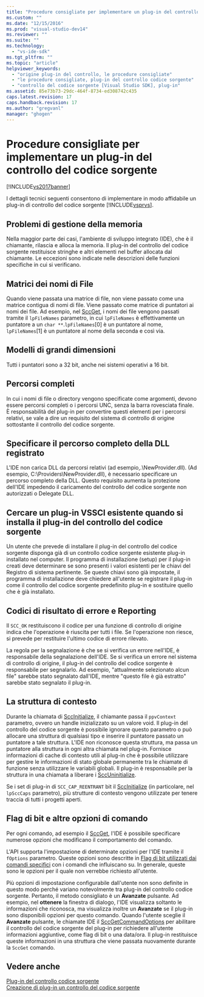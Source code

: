 ```yaml
---
title: "Procedure consigliate per implementare un plug-in del controllo del codice sorgente | Microsoft Docs"
ms.custom: ""
ms.date: "12/15/2016"
ms.prod: "visual-studio-dev14"
ms.reviewer: ""
ms.suite: ""
ms.technology: 
  - "vs-ide-sdk"
ms.tgt_pltfrm: ""
ms.topic: "article"
helpviewer_keywords: 
  - "origine plug-in del controllo, le procedure consigliate"
  - "le procedure consigliate, plug-in del controllo codice sorgente"
  - "controllo del codice sorgente [Visual Studio SDK], plug-in"
ms.assetid: 85e73b73-29dc-464f-8734-ed308742c435
caps.latest.revision: 17
caps.handback.revision: 17
ms.author: "gregvanl"
manager: "ghogen"
---
```

# Procedure consigliate per implementare un plug-in del controllo del codice sorgente
[!INCLUDE[vs2017banner](../code-quality/includes/vs2017banner.md)]

I dettagli tecnici seguenti consentono di implementare in modo affidabile un plug\-in di controllo del codice sorgente [!INCLUDE[vsprvs](../code-quality/includes/vsprvs_md.md)].  
  
## Problemi di gestione della memoria  
 Nella maggior parte dei casi, l'ambiente di sviluppo integrato \(IDE\), che è il chiamante, rilascia e alloca la memoria. Il plug\-in del controllo del codice sorgente restituisce stringhe e altri elementi nel buffer allocata dal chiamante. Le eccezioni sono indicate nelle descrizioni delle funzioni specifiche in cui si verificano.  
  
## Matrici dei nomi di File  
 Quando viene passata una matrice di file, non viene passato come una matrice contigua di nomi di file. Viene passato come matrice di puntatori ai nomi dei file. Ad esempio, nel [SccGet](../extensibility/sccget-function.md), i nomi dei file vengono passati tramite il `lpFileNames` parametro, in cui `lpFileNames` è effettivamente un puntatore a un `char **`.`lpFileNames`\[0\] è un puntatore al nome, `lpFileNames`\[1\] è un puntatore al nome della seconda e così via.  
  
## Modelli di grandi dimensioni  
 Tutti i puntatori sono a 32 bit, anche nei sistemi operativi a 16 bit.  
  
## Percorsi completi  
 In cui i nomi di file o directory vengono specificate come argomenti, devono essere percorsi completi o i percorsi UNC, senza la barra rovesciata finale. È responsabilità del plug\-in per convertire questi elementi per i percorsi relativi, se vale a dire un requisito del sistema di controllo di origine sottostante il controllo del codice sorgente.  
  
## Specificare il percorso completo della DLL registrato  
 L'IDE non carica DLL da percorsi relativi \(ad esempio,.\\NewProvider.dll\). \(Ad esempio, C:\\Providers\\NewProvider.dll\), è necessario specificare un percorso completo della DLL. Questo requisito aumenta la protezione dell'IDE impedendo il caricamento del controllo del codice sorgente non autorizzati o Delegate DLL.  
  
## Cercare un plug\-in VSSCI esistente quando si installa il plug\-in del controllo del codice sorgente  
 Un utente che prevede di installare il plug\-in del controllo del codice sorgente disponga già di un controllo codice sorgente esistente plug\-in installato nel computer. Il programma di installazione \(setup\) per il plug\-in creati deve determinare se sono presenti i valori esistenti per le chiavi del Registro di sistema pertinente. Se queste chiavi sono già impostate, il programma di installazione deve chiedere all'utente se registrare il plug\-in come il controllo del codice sorgente predefinito plug\-in e sostituire quello che è già installato.  
  
## Codici di risultato di errore e Reporting  
 Il `SCC_OK` restituiscono il codice per una funzione di controllo di origine indica che l'operazione è riuscita per tutti i file. Se l'operazione non riesce, si prevede per restituire l'ultimo codice di errore rilevato.  
  
 La regola per la segnalazione è che se si verifica un errore nell'IDE, è responsabile della segnalazione dell'IDE. Se si verifica un errore nel sistema di controllo di origine, il plug\-in del controllo del codice sorgente è responsabile per segnalarlo. Ad esempio, "attualmente selezionato alcun file" sarebbe stato segnalato dall'IDE, mentre "questo file è già estratto" sarebbe stato segnalato il plug\-in.  
  
## La struttura di contesto  
 Durante la chiamata di [SccInitialize](../extensibility/sccinitialize-function.md), il chiamante passa il `ppvContext` parametro, ovvero un handle inizializzato su un valore void. Il plug\-in del controllo del codice sorgente è possibile ignorare questo parametro o può allocare una struttura di qualsiasi tipo e inserire il puntatore passato un puntatore a tale struttura. L'IDE non riconosce questa struttura, ma passa un puntatore alla struttura in ogni altra chiamata nel plug\-in. Fornisce informazioni di cache di contesto utili al plug\-in che è possibile utilizzare per gestire le informazioni di stato globale permanente tra le chiamate di funzione senza utilizzare le variabili globali. Il plug\-in è responsabile per la struttura in una chiamata a liberare i [SccUninitialize](../extensibility/sccuninitialize-function.md).  
  
 Se i set di plug\-in di `SCC_CAP_REENTRANT` bit il [SccInitialize](../extensibility/sccinitialize-function.md) \(in particolare, nel `lpSccCaps` parametro\), più strutture di contesto vengono utilizzate per tenere traccia di tutti i progetti aperti.  
  
## Flag di bit e altre opzioni di comando  
 Per ogni comando, ad esempio il [SccGet](../extensibility/sccget-function.md), l'IDE è possibile specificare numerose opzioni che modificano il comportamento del comando.  
  
 L'API supporta l'impostazione di determinate opzioni per l'IDE tramite il `fOptions` parametro. Queste opzioni sono descritte in [Flag di bit utilizzati dai comandi specifici](../extensibility/bitflags-used-by-specific-commands.md) con i comandi che influiscano su. In generale, queste sono le opzioni per il quale non verrebbe richiesto all'utente.  
  
 Più opzioni di impostazione configurabile dall'utente non sono definite in questo modo perché variano notevolmente tra plug\-in del controllo codice sorgente. Pertanto, il metodo consigliato è un **Avanzate** pulsante. Ad esempio, nel **ottenere** la finestra di dialogo, l'IDE visualizza soltanto le informazioni che riconosca, ma visualizza inoltre un **Avanzate** se il plug\-in sono disponibili opzioni per questo comando. Quando l'utente sceglie il **Avanzate** pulsante, le chiamate IDE il [SccGetCommandOptions](../extensibility/sccgetcommandoptions-function.md) per abilitare il controllo del codice sorgente del plug\-in per richiedere all'utente informazioni aggiuntive, come flag di bit o una data\/ora. Il plug\-in restituisce queste informazioni in una struttura che viene passata nuovamente durante la `SccGet` comando.  
  
## Vedere anche  
 [Plug\-in del controllo codice sorgente](../extensibility/source-control-plug-ins.md)   
 [Creazione di plug\-in un controllo del codice sorgente](../extensibility/internals/creating-a-source-control-plug-in.md)
